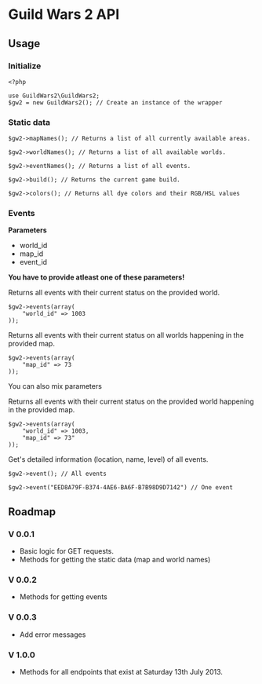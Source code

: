 # Guild Wars 2 API

## Usage
### Initialize
	<?php

	use GuildWars2\GuildWars2;
	$gw2 = new GuildWars2(); // Create an instance of the wrapper
	
### Static data
	
	$gw2->mapNames(); // Returns a list of all currently available areas.
	
	$gw2->worldNames(); // Returns a list of all available worlds.
	
	$gw2->eventNames(); // Returns a list of all events.
	
	$gw2->build(); // Returns the current game build.
	
	$gw2->colors(); // Returns all dye colors and their RGB/HSL values
	
### Events

**Parameters**

* world_id
* map_id
* event_id

**You have to provide atleast one of these parameters!**


Returns all events with their current status on the provided world.

	$gw2->events(array(
		"world_id" => 1003 
	));
	
Returns all events with their current status on all worlds happening in the provided map.
	
	$gw2->events(array(
		"map_id" => 73 
	));	

You can also mix parameters

Returns all events with their current status on the provided world happening in the provided map.

	$gw2->events(array(
		"world_id" => 1003,
		"map_id" => 73"
	));
	
Get's detailed information (location, name, level) of all events.

	$gw2->event(); // All events
	
	$gw2->event("EED8A79F-B374-4AE6-BA6F-B7B98D9D7142") // One event



## Roadmap

### V 0.0.1
* Basic logic for GET requests.
* Methods for getting the static data (map and world names)

### V 0.0.2
* Methods for getting events

### V 0.0.3
* Add error messages


### V 1.0.0
* Methods for all endpoints that exist at Saturday 13th July 2013.